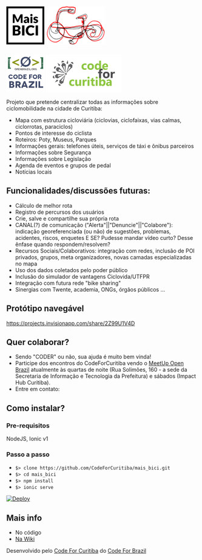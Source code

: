 # <img src="https://github.com/CodeForCuritiba/mais_bici/blob/master/docs/images/id/logo.png" height="100" alt="MaisBICI"> <img src="https://github.com/CodeForCuritiba/mais_bici/blob/master/docs/images/id/logoBicicleta.png" height="100" alt="Mais Bicicleta Curitiba Logo">
<img src="https://github.com/CodeForCuritiba/mais_bici/blob/master/docs/images/id/openbrazil.jpeg" height="100" alt="Open Brazil">
<img src="https://github.com/CodeForCuritiba/mais_bici/blob/master/docs/images/id/codeforcuritiba.png" height="100" alt="Code For Curitiba">

Projeto que pretende centralizar todas as informações sobre ciclomobilidade na cidade de Curitiba:
- Mapa com estrutura cicloviária (ciclovias, ciclofaixas, vias calmas, ciclorrotas, paraciclos)
- Pontos de interesse do ciclista
- Roteiros: Poty, Museus, Parques 
- Informações gerais: telefones úteis, serviços de táxi e ônibus parceiros
- Informações sobre Segurança
- Informações sobre Legislação
- Agenda de eventos e grupos de pedal
- Notícias locais

## Funcionalidades/discussões futuras:
- Cálculo de melhor rota
- Registro de percursos dos usuários
- Crie, salve e compartilhe sua própria rota
- CANAL(?) de comunicação ("Alerta"||"Denuncie"||"Colabore"): indicação georeferenciada (ou não) de sugestões, problemas, acidentes, riscos, enquetes
   E SE? Pudesse mandar vídeo curto? Desse ênfase quando respondem/resolvem? 
- Recursos Sociais/Colaborativos: integração com redes, inclusão de POI privados, grupos, meta organizadores, novas camadas especializadas no mapa
- Uso dos dados coletados pelo poder público
- Inclusão do simulador de vantagens Ciclovida/UTFPR
- Integração com futura rede "bike sharing"
- Sinergias com Twente, academia, ONGs, órgãos públicos
...

## Protótipo navegável

https://projects.invisionapp.com/share/2Z99U1V4D

## Quer colaborar?
- Sendo "CODER" ou não, sua ajuda é muito bem vinda!
- Participe dos encontros do CodeForCuritiba vendo o [MeetUp Open Brazil](http://www.meetup.com/pt-BR/OpenBrazil/) atualmente às quartas de noite (Rua Solimões, 160 - a sede da Secretaria de Informação e Tecnologia da Prefeitura) e sábados (Impact Hub Curitiba).
- Entre em contato:

## Como instalar?

### Pre-requisitos

NodeJS, Ionic v1

### Passo a passo

- `$> clone https://github.com/CodeForCuritiba/mais_bici.git`
- `$> cd mais_bici`
- `$> npm install`
- `$> ionic serve`

[![Deploy](https://www.herokucdn.com/deploy/button.svg)](https://heroku.com/deploy)

## Mais info
- No código
- [Na Wiki](https://github.com/CodeForCuritiba/mais_bici/wiki)

Desenvolvido pelo [Code For Curitiba](http://www.codeforcuritiba.org) do [Code For Brazil](http://www.openbrazil.org/)
